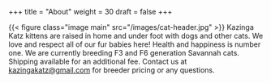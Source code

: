 +++
title = "About"
weight = 30
draft = false
+++

{{< figure class="image main" src="/images/cat-header.jpg" >}}
Kazinga Katz kittens are raised in home and under foot with dogs and other cats. We love and respect all of our fur babies here! Health and happiness is number one.  We are currently breeding F3 and F6 generation Savannah cats. Shipping available for an additional fee. Contact us at kazingakatz@gmail.com for breeder pricing or any questions.

